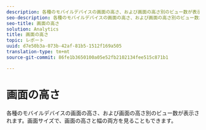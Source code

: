 ```yaml
---
description: 各種のモバイルデバイスの画面の高さ、および画面の高さ別のビュー数が表示されます。画面サイズで、画面の高さと幅の両方を見ることもできます。
seo-description: 各種のモバイルデバイスの画面の高さ、および画面の高さ別のビュー数が表示されます。画面サイズで、画面の高さと幅の両方を見ることもできます。
seo-title: 画面の高さ
solution: Analytics
title: 画面の高さ
topic: レポート
uuid: d7e50b3a-073b-42af-81b5-1512f169a505
translation-type: tm+mt
source-git-commit: 86fe1b3650100a05e52fb2102134fee515c871b1

---
```



# 画面の高さ

各種のモバイルデバイスの画面の高さ、および画面の高さ別のビュー数が表示されます。画面サイズで、画面の高さと幅の両方を見ることもできます。

